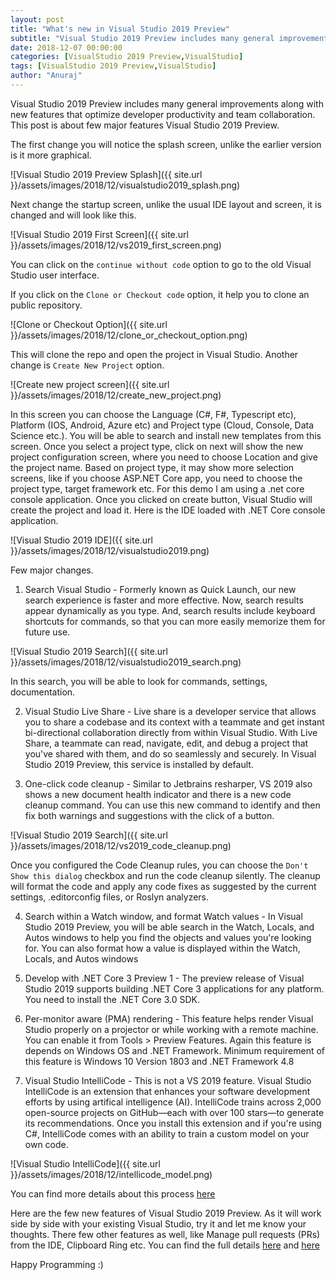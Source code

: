 ```yaml
---
layout: post
title: "What's new in Visual Studio 2019 Preview"
subtitle: "Visual Studio 2019 Preview includes many general improvements along with new features that optimize developer productivity and team collaboration. This post is about Visual Studio 2019 Preview."
date: 2018-12-07 00:00:00
categories: [VisualStudio 2019 Preview,VisualStudio]
tags: [VisualStudio 2019 Preview,VisualStudio]
author: "Anuraj"
---
```

Visual Studio 2019 Preview includes many general improvements along with new features that optimize developer productivity and team collaboration. This post is about few major features Visual Studio 2019 Preview.

The first change you will notice the splash screen, unlike the earlier version is it more graphical.

![Visual Studio 2019 Preview Splash]({{ site.url }}/assets/images/2018/12/visualstudio2019_splash.png)

Next change the startup screen, unlike the usual IDE layout and screen, it is changed and will look like this.

![Visual Studio 2019 First Screen]({{ site.url }}/assets/images/2018/12/vs2019_first_screen.png)

You can click on the `continue without code` option to go to the old Visual Studio user interface.

If you click on the `Clone or Checkout code` option, it help you to clone an public repository.

![Clone or Checkout Option]({{ site.url }}/assets/images/2018/12/clone_or_checkout_option.png)

This will clone the repo and open the project in Visual Studio. Another change is `Create New Project` option.

![Create new project screen]({{ site.url }}/assets/images/2018/12/create_new_project.png)

In this screen you can choose the Language (C#, F#, Typescript etc), Platform (IOS, Android, Azure etc) and Project type (Cloud, Console, Data Science etc.). You will be able to search and install new templates from this screen. Once you select a project type, click on next will show the new project configuration screen, where you need to choose Location and give the project name. Based on project type, it may show more selection screens, like if you choose ASP.NET Core app, you need to choose the project type, target framework etc. For this demo I am using a .net core console application. Once you clicked on create button, Visual Studio will create the project and load it. Here is the IDE loaded with .NET Core console application.

![Visual Studio 2019 IDE]({{ site.url }}/assets/images/2018/12/visualstudio2019.png)

Few major changes.

1. Search Visual Studio - Formerly known as Quick Launch, our new search experience is faster and more effective. Now, search results appear dynamically as you type. And, search results include keyboard shortcuts for commands, so that you can more easily memorize them for future use.

![Visual Studio 2019 Search]({{ site.url }}/assets/images/2018/12/visualstudio2019_search.png)

In this search, you will be able to look for commands, settings, documentation.

2. Visual Studio Live Share - Live share is a developer service that allows you to share a codebase and its context with a teammate and get instant bi-directional collaboration directly from within Visual Studio. With Live Share, a teammate can read, navigate, edit, and debug a project that you've shared with them, and do so seamlessly and securely. In Visual Studio 2019 Preview, this service is installed by default.

3. One-click code cleanup - Similar to Jetbrains resharper, VS 2019 also shows a new document health indicator and there is a new code cleanup command. You can use this new command to identify and then fix both warnings and suggestions with the click of a button.

![Visual Studio 2019 Search]({{ site.url }}/assets/images/2018/12/vs2019_code_cleanup.png)

Once you configured the Code Cleanup rules, you can choose the `Don't Show this dialog` checkbox and run the code cleanup silently. The cleanup will format the code and apply any code fixes as suggested by the current settings, .editorconfig files, or Roslyn analyzers.

4. Search within a Watch window, and format Watch values - In Visual Studio 2019 Preview, you will be able search in the Watch, Locals, and Autos windows to help you find the objects and values you're looking for. You can also format how a value is displayed within the Watch, Locals, and Autos windows

5. Develop with .NET Core 3 Preview 1 - The preview release of Visual Studio 2019 supports building .NET Core 3 applications for any platform. You need to install the .NET Core 3.0 SDK.

6. Per-monitor aware (PMA) rendering - This feature helps render Visual Studio properly on a projector or while working with a remote machine. You can enable it from Tools &gt; Preview Features. Again this feature is depends on Windows OS and .NET Framework. Minimum requirement of this feature is Windows 10 Version 1803 and .NET Framework 4.8

7. Visual Studio IntelliCode - This is not a VS 2019 feature. Visual Studio IntelliCode is an extension that enhances your software development efforts by using artifical intelligence (AI). IntelliCode trains across 2,000 open-source projects on GitHub—each with over 100 stars—to generate its recommendations. Once you install this extension and if you're using C#, IntelliCode comes with an ability to train a custom model on your own code. 

![Visual Studio IntelliCode]({{ site.url }}/assets/images/2018/12/intellicode_model.png)

You can find more details about this process [here](https://docs.microsoft.com/en-us/visualstudio/intellicode/custom-model-faq)

Here are the few new features of Visual Studio 2019 Preview. As it will work side by side with your existing Visual Studio, try it and let me know your thoughts. There few other features as well, like Manage pull requests (PRs) from the IDE,  Clipboard Ring etc. You can find the full details [here](https://docs.microsoft.com/en-us/visualstudio/releases/2019/release-notes-preview?context=visualstudio/default&contextView=vs-2017) and [here](https://docs.microsoft.com/en-us/visualstudio/ide/whats-new-visual-studio-2019?view=vs-2017)

Happy Programming :)